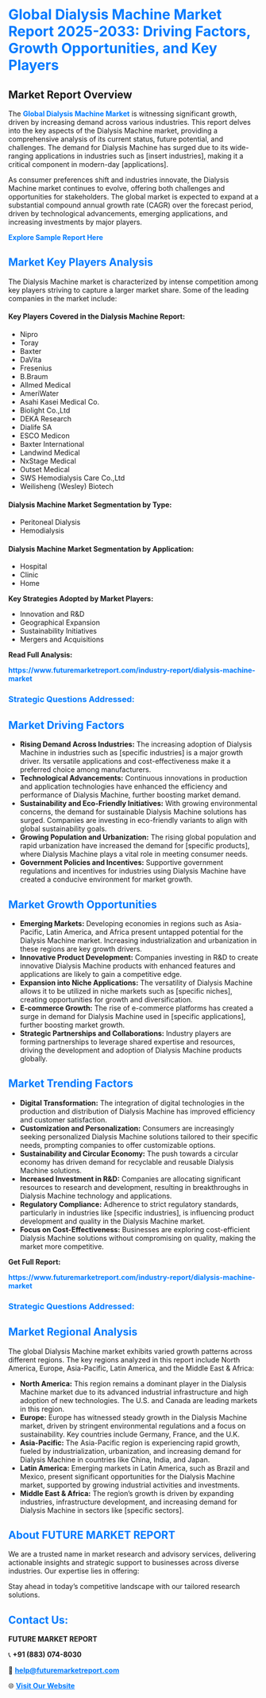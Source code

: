 <h1 style="color: #007BFF;">Global Dialysis Machine Market Report 2025-2033: Driving Factors, Growth Opportunities, and Key Players</h1>

<section id="overview">
<h2>Market Report Overview</h2>
<p>The <a href="https://www.futuremarketreport.com/industry-report/dialysis-machine-market" style="color: #007BFF; text-decoration: none;"><strong>Global Dialysis Machine Market</strong></a> is witnessing significant growth, driven by increasing demand across various industries. This report delves into the key aspects of the Dialysis Machine market, providing a comprehensive analysis of its current status, future potential, and challenges. The demand for Dialysis Machine has surged due to its wide-ranging applications in industries such as [insert industries], making it a critical component in modern-day [applications].</p>
<p>As consumer preferences shift and industries innovate, the Dialysis Machine market continues to evolve, offering both challenges and opportunities for stakeholders. The global market is expected to expand at a substantial compound annual growth rate (CAGR) over the forecast period, driven by technological advancements, emerging applications, and increasing investments by major players.</p>
</section>

<section id="overview">
<p><a href="https://www.futuremarketreport.com/request-sample/reportId=58751" style="color: #007BFF; text-decoration: none;"><strong>Explore Sample Report Here</strong></a></p>
</section>

<section id="key-players">
<h2 style="color: #007BFF;">Market Key Players Analysis</h2>
<p>The Dialysis Machine market is characterized by intense competition among key players striving to capture a larger market share. Some of the leading companies in the market include:</p>
<h4>Key Players Covered in the Dialysis Machine Report:</h4>
<ul><li>Nipro</li><li>Toray</li><li>Baxter</li><li>DaVita</li><li>Fresenius</li><li>B.Braum</li><li>Allmed Medical</li><li>AmeriWater</li><li>Asahi Kasei Medical Co.</li><li>Biolight Co.,Ltd</li><li>DEKA Research</li><li>Dialife SA</li><li>ESCO Medicon</li><li>Baxter International</li><li>Landwind Medical</li><li>NxStage Medical</li><li>Outset Medical</li><li>SWS Hemodialysis Care Co.,Ltd</li><li>Weilisheng (Wesley) Biotech</li></ul>
<h4>Dialysis Machine Market Segmentation by Type:</h4>
<ul><li>Peritoneal Dialysis</li><li>Hemodialysis</li></ul>

<h4>Dialysis Machine Market Segmentation by Application:</h4>
<ul><li>Hospital</li><li>Clinic</li><li>Home</li></ul>
<p><strong>Key Strategies Adopted by Market Players:</strong></p>
<ul>
<li>Innovation and R&D</li>
<li>Geographical Expansion</li>
<li>Sustainability Initiatives</li>
<li>Mergers and Acquisitions</li>
</ul>
</section>

<section>
<p><strong>Read Full Analysis: </strong></p><a href="https://www.futuremarketreport.com/industry-report/dialysis-machine-market" style="color: #007BFF; text-decoration: none;"><strong>https://www.futuremarketreport.com/industry-report/dialysis-machine-market</strong></a>
<h3 style="color: #007BFF;">Strategic Questions Addressed:</h3>
</section>

<section id="driving-factors">
<h2 style="color: #007BFF;">Market Driving Factors</h2>
<ul>
<li><strong>Rising Demand Across Industries:</strong> The increasing adoption of Dialysis Machine in industries such as [specific industries] is a major growth driver. Its versatile applications and cost-effectiveness make it a preferred choice among manufacturers.</li>
<li><strong>Technological Advancements:</strong> Continuous innovations in production and application technologies have enhanced the efficiency and performance of Dialysis Machine, further boosting market demand.</li>
<li><strong>Sustainability and Eco-Friendly Initiatives:</strong> With growing environmental concerns, the demand for sustainable Dialysis Machine solutions has surged. Companies are investing in eco-friendly variants to align with global sustainability goals.</li>
<li><strong>Growing Population and Urbanization:</strong> The rising global population and rapid urbanization have increased the demand for [specific products], where Dialysis Machine plays a vital role in meeting consumer needs.</li>
<li><strong>Government Policies and Incentives:</strong> Supportive government regulations and incentives for industries using Dialysis Machine have created a conducive environment for market growth.</li>
</ul>
</section>

<section id="growth-opportunities">
<h2 style="color: #007BFF;">Market Growth Opportunities</h2>
<ul>
<li><strong>Emerging Markets:</strong> Developing economies in regions such as Asia-Pacific, Latin America, and Africa present untapped potential for the Dialysis Machine market. Increasing industrialization and urbanization in these regions are key growth drivers.</li>
<li><strong>Innovative Product Development:</strong> Companies investing in R&D to create innovative Dialysis Machine products with enhanced features and applications are likely to gain a competitive edge.</li>
<li><strong>Expansion into Niche Applications:</strong> The versatility of Dialysis Machine allows it to be utilized in niche markets such as [specific niches], creating opportunities for growth and diversification.</li>
<li><strong>E-commerce Growth:</strong> The rise of e-commerce platforms has created a surge in demand for Dialysis Machine used in [specific applications], further boosting market growth.</li>
<li><strong>Strategic Partnerships and Collaborations:</strong> Industry players are forming partnerships to leverage shared expertise and resources, driving the development and adoption of Dialysis Machine products globally.</li>
</ul>
</section>

<section id="trending-factors">
<h2 style="color: #007BFF;">Market Trending Factors</h2>
<ul>
<li><strong>Digital Transformation:</strong> The integration of digital technologies in the production and distribution of Dialysis Machine has improved efficiency and customer satisfaction.</li>
<li><strong>Customization and Personalization:</strong> Consumers are increasingly seeking personalized Dialysis Machine solutions tailored to their specific needs, prompting companies to offer customizable options.</li>
<li><strong>Sustainability and Circular Economy:</strong> The push towards a circular economy has driven demand for recyclable and reusable Dialysis Machine solutions.</li>
<li><strong>Increased Investment in R&D:</strong> Companies are allocating significant resources to research and development, resulting in breakthroughs in Dialysis Machine technology and applications.</li>
<li><strong>Regulatory Compliance:</strong> Adherence to strict regulatory standards, particularly in industries like [specific industries], is influencing product development and quality in the Dialysis Machine market.</li>
<li><strong>Focus on Cost-Effectiveness:</strong> Businesses are exploring cost-efficient Dialysis Machine solutions without compromising on quality, making the market more competitive.</li>
</ul>
</section>

<section>
<p><strong>Get Full Report: </strong></p><a href="https://www.futuremarketreport.com/industry-report/dialysis-machine-market" style="color: #007BFF; text-decoration: none;"><strong>https://www.futuremarketreport.com/industry-report/dialysis-machine-market</strong></a>
<h3 style="color: #007BFF;">Strategic Questions Addressed:</h3>
</section>


<section id="regional-analysis">
<h2 style="color: #007BFF;">Market Regional Analysis</h2>
<p>The global Dialysis Machine market exhibits varied growth patterns across different regions. The key regions analyzed in this report include North America, Europe, Asia-Pacific, Latin America, and the Middle East & Africa:</p>
<ul>
<li><strong>North America:</strong> This region remains a dominant player in the Dialysis Machine market due to its advanced industrial infrastructure and high adoption of new technologies. The U.S. and Canada are leading markets in this region.</li>
<li><strong>Europe:</strong> Europe has witnessed steady growth in the Dialysis Machine market, driven by stringent environmental regulations and a focus on sustainability. Key countries include Germany, France, and the U.K.</li>
<li><strong>Asia-Pacific:</strong> The Asia-Pacific region is experiencing rapid growth, fueled by industrialization, urbanization, and increasing demand for Dialysis Machine in countries like China, India, and Japan.</li>
<li><strong>Latin America:</strong> Emerging markets in Latin America, such as Brazil and Mexico, present significant opportunities for the Dialysis Machine market, supported by growing industrial activities and investments.</li>
<li><strong>Middle East & Africa:</strong> The region’s growth is driven by expanding industries, infrastructure development, and increasing demand for Dialysis Machine in sectors like [specific sectors].</li>
</ul>
</section>

<footer>
<h2 style="color: #007BFF;">About FUTURE MARKET REPORT</h2>
<p>We are a trusted name in market research and advisory services, delivering actionable insights and strategic support to businesses across diverse industries. Our expertise lies in offering:</p>

<p>Stay ahead in today’s competitive landscape with our tailored research solutions.</p>

<h2 style="color: #007BFF;">Contact Us:</h2>
<p><strong>FUTURE MARKET REPORT</strong></p>
<p>📞 <strong>+91 (883) 074-8030</strong></p>
<p>📧 <strong><a href="mailto:help@futuremarketreport.com" style="color: #007BFF;">help@futuremarketreport.com</a></strong></p>
<p>🌐 <strong><a href="https://www.futuremarketreport.com/" style="color: #007BFF;">Visit Our Website</a></strong></p>
</footer>